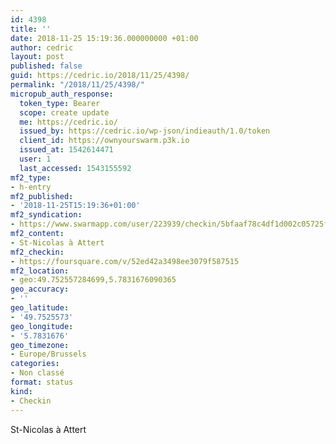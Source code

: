 ```yaml
---
id: 4398
title: ''
date: 2018-11-25 15:19:36.000000000 +01:00
author: cedric
layout: post
published: false
guid: https://cedric.io/2018/11/25/4398/
permalink: "/2018/11/25/4398/"
micropub_auth_response:
  token_type: Bearer
  scope: create update
  me: https://cedric.io/
  issued_by: https://cedric.io/wp-json/indieauth/1.0/token
  client_id: https://ownyourswarm.p3k.io
  issued_at: 1542614471
  user: 1
  last_accessed: 1543155592
mf2_type:
- h-entry
mf2_published:
- '2018-11-25T15:19:36+01:00'
mf2_syndication:
- https://www.swarmapp.com/user/223939/checkin/5bfaaf78c4df1d002c05725f
mf2_content:
- St-Nicolas à Attert
mf2_checkin:
- https://foursquare.com/v/52ed42a3498ee3079f587515
mf2_location:
- geo:49.752557284699,5.7831676090365
geo_accuracy:
- ''
geo_latitude:
- '49.7525573'
geo_longitude:
- '5.7831676'
geo_timezone:
- Europe/Brussels
categories:
- Non classé
format: status
kind:
- Checkin
---
```

St-Nicolas à Attert